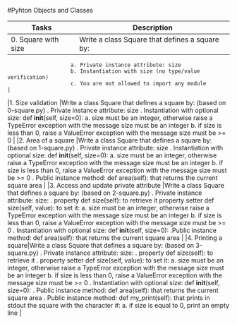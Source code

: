 #Pyhton Objects and Classes

|          Tasks			 |                                           Description                                    |
|---------------------------------------------------------------------------|-------------------------------------------------------|
|0. Square with size | Write a class Square that defines a square by:
                        a. Private instance attribute: size
                        b. Instantiation with size (no type/value verification)
                        c. You are not allowed to import any module                                                                 |
|1. Size validation  |Write a class Square that defines a square by: (based on 0-square.py)
                       . Private instance attribute: size
                       . Instantiation with optional size: def __init__(self, size=0):
                         a. size must be an integer, otherwise raise a TypeError exception with the message size must be an integer
                         b. if size is less than 0, raise a ValueError exception with the message size must be >= 0                 |
|2. Area of a square |Write a class Square that defines a square by: (based on 1-square.py)
                       . Private instance attribute: size
                       . Instantiation with optional size: def __init__(self, size=0):
                        a.  size must be an integer, otherwise raise a TypeError exception with the message size must be an integer
                        b.  if size is less than 0, raise a ValueError exception with the message size must be >= 0
                       . Public instance method: def area(self): that returns the current square area                                |
|3. Access and update
 private attribute   |Write a class Square that defines a square by: (based on 2-square.py)
                       . Private instance attribute: size:
                       . property def size(self): to retrieve it
                         property setter def size(self, value): to set it:
                        a. size must be an integer, otherwise raise a TypeError exception with the message size must be an integer
                        b. if size is less than 0, raise a ValueError exception with the message size must be >= 0
                       . Instantiation with optional size: def __init__(self, size=0):
                       .Public instance method: def area(self): that returns the current square area                                 |
|4. Printing a square|Write a class Square that defines a square by: (based on 3-square.py)
                      . Private instance attribute: size:
                      . property def size(self): to retrieve it
                      . property setter def size(self, value): to set it:
                        a. size must be an integer, otherwise raise a TypeError exception with the message size must be an integer
                        b. if size is less than 0, raise a ValueError exception with the message size must be >= 0
                      . Instantiation with optional size: def __init__(self, size=0):
                      . Public instance method: def area(self): that returns the current square area
                      . Public instance method: def my_print(self): that prints in stdout the square with the character #:
                        a. if size is equal to 0, print an empty line                                                                |

